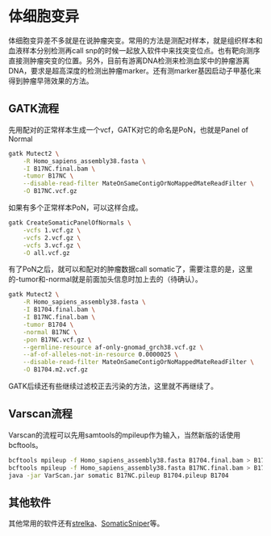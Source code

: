 # 体细胞变异

体细胞变异差不多就是在说肿瘤突变。常用的方法是测配对样本，就是组织样本和血液样本分别检测再call snp的时候一起放入软件中来找突变位点。也有靶向测序直接测肿瘤突变的位置。另外，目前有游离DNA检测来检测血浆中的肿瘤游离DNA，要求是超高深度的检测出肿瘤marker。还有测marker基因启动子甲基化来得到肿瘤早筛效果的方法。

## GATK流程

先用配对的正常样本生成一个vcf，GATK对它的命名是PoN，也就是Panel of Normal
```bash
gatk Mutect2 \
	-R Homo_sapiens_assembly38.fasta \
	-I B17NC.final.bam \
	-tumor B17NC \
	--disable-read-filter MateOnSameContigOrNoMappedMateReadFilter \
	-O B17NC.vcf.gz
```

如果有多个正常样本PoN，可以这样合成。
```bash
gatk CreateSomaticPanelOfNormals \
	-vcfs 1.vcf.gz \
	-vcfs 2.vcf.gz \
	-vcfs 3.vcf.gz \
	-O all.vcf.gz
```

有了PoN之后，就可以和配对的肿瘤数据call somatic了，需要注意的是，这里的-tumor和-normal就是前面加头信息时加上去的（待确认）。
```bash
gatk Mutect2 \
	-R Homo_sapiens_assembly38.fasta \
	-I B1704.final.bam \
	-I B17NC.final.bam \
	-tumor B1704 \
	-normal B17NC \
	-pon B17NC.vcf.gz \
	--germline-resource af-only-gnomad_grch38.vcf.gz \
	--af-of-alleles-not-in-resource 0.0000025 \
	--disable-read-filter MateOnSameContigOrNoMappedMateReadFilter \
	-O B1704.m2.vcf.gz
```

GATK后续还有些继续过滤校正去污染的方法，这里就不再继续了。



## Varscan流程
Varscan的流程可以先用samtools的mpileup作为输入，当然新版的话使用bcftools。
```bash
bcftools mpileup -f Homo_sapiens_assembly38.fasta B1704.final.bam > B1704.pileup
bcftools mpileup -f Homo_sapiens_assembly38.fasta B17NC.final.bam > B17NC.pileup
java -jar VarScan.jar somatic B17NC.pileup B1704.pileup B1704
```

## 其他软件
其他常用的软件还有[strelka](https://github.com/Illumina/strelka)、[SomaticSniper](http://gmt.genome.wustl.edu/packages/somatic-sniper/)等。


